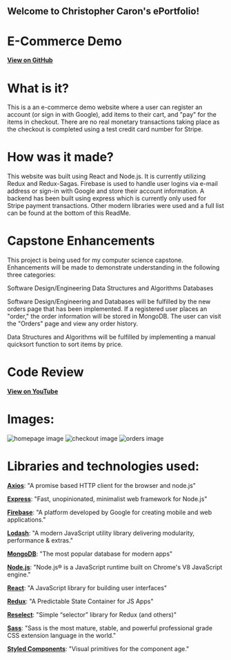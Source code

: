 ## Welcome to Christopher Caron's ePortfolio!

# E-Commerce Demo
**[View on GitHub](https://github.com/CLCaron/e-commerce-demo)**

# What is it?
This is a an e-commerce demo website where a user can register an account (or sign in with Google), add items to their cart, and "pay" for the items in checkout. There are no real monetary transactions taking place as the checkout is completed using a test credit card number for Stripe.

# How was it made?
This website was built using React and Node.js. It is currently utilizing Redux and Redux-Sagas. Firebase is used to handle user logins via e-mail address or sign-in with Google and store their account information. A backend has been built using express which is currently only used for Stripe payment transactions. Other modern libraries were used and a full list can be found at the bottom of this ReadMe.

# Capstone Enhancements
This project is being used for my computer science capstone. Enhancements will be made to demonstrate understanding in the following three categories:

Software Design/Engineering
Data Structures and Algorithms
Databases

Software Design/Engineering and Databases will be fulfilled by the new orders page that has been implemented. If a registered user places an "order," the order information will be stored in MongoDB. The user can visit the "Orders" page and view any order history.

Data Structures and Algorithms will be fulfilled by implementing a manual quicksort function to sort items by price. 

# Code Review
**[View on YouTube](https://youtu.be/C7BVQWipZbc)**

# Images:
![homepage image](https://imgur.com/78UPZvX.jpeg)
![checkout image](https://imgur.com/hMPltr9.jpeg)
![orders image](https://imgur.com/Y8rbSvX.jpeg)

# Libraries and technologies used:
**[Axios](https://axios-http.com/)**: "A promise based HTTP client for the browser and node.js"

**[Express](https://expressjs.com/)**: "Fast, unopinionated, minimalist web framework for Node.js"

**[Firebase](https://firebase.google.com/)**: "A platform developed by Google for creating mobile and web applications."

**[Lodash](https://lodash.com/)**: "A modern JavaScript utility library delivering modularity, performance & extras."

**[MongoDB](https://www.mongodb.com/)**: "The most popular database for modern apps"

**[Node.js](https://nodejs.org/en/)**: "Node.js® is a JavaScript runtime built on Chrome's V8 JavaScript engine."

**[React](https://reactjs.org/)**: "A JavaScript library for building user interfaces"

**[Redux](https://redux.js.org/)**: "A Predictable State Container for JS Apps"

**[Reselect](https://github.com/reduxjs/reselect)**: "Simple “selector” library for Redux (and others)"

**[Sass](https://sass-lang.com/)**: "Sass is the most mature, stable, and powerful professional grade CSS extension language in the world."

**[Styled Components](https://styled-components.com/)**: "Visual primitives for the component age."
